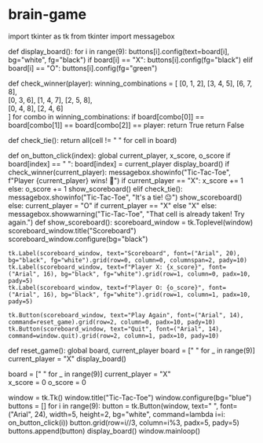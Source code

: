 # brain-game
import tkinter as tk
from tkinter import messagebox

def display_board():
    for i in range(9):
        buttons[i].config(text=board[i], bg="white", fg="black")
        if board[i] == "X":
            buttons[i].config(fg="black")
        elif board[i] == "O":
            buttons[i].config(fg="green")

def check_winner(player):
    winning_combinations = [
        [0, 1, 2], [3, 4, 5], [6, 7, 8],  
        [0, 3, 6], [1, 4, 7], [2, 5, 8],  
        [0, 4, 8], [2, 4, 6]              
    ]
    for combo in winning_combinations:
        if board[combo[0]] == board[combo[1]] == board[combo[2]] == player:
            return True
    return False

def check_tie():
    return all(cell != " " for cell in board)

def on_button_click(index):
    global current_player, x_score, o_score
    if board[index] == " ":
        board[index] = current_player
        display_board()
        if check_winner(current_player):
            messagebox.showinfo("Tic-Tac-Toe", f"Player {current_player} wins! 🎉")
            if current_player == "X":
                x_score += 1
            else:
                o_score += 1
            show_scoreboard()
        elif check_tie():
            messagebox.showinfo("Tic-Tac-Toe", "It's a tie! 😐")
            show_scoreboard()
        else:
            current_player = "O" if current_player == "X" else "X"
    else:
        messagebox.showwarning("Tic-Tac-Toe", "That cell is already taken! Try again.")
def show_scoreboard():
    scoreboard_window = tk.Toplevel(window)
    scoreboard_window.title("Scoreboard")
    scoreboard_window.configure(bg="black")

    tk.Label(scoreboard_window, text="Scoreboard", font=("Arial", 20), bg="black", fg="white").grid(row=0, column=0, columnspan=2, pady=10)
    tk.Label(scoreboard_window, text=f"Player X: {x_score}", font=("Arial", 16), bg="black", fg="white").grid(row=1, column=0, padx=10, pady=5)
    tk.Label(scoreboard_window, text=f"Player O: {o_score}", font=("Arial", 16), bg="black", fg="white").grid(row=1, column=1, padx=10, pady=5)

    tk.Button(scoreboard_window, text="Play Again", font=("Arial", 14), command=reset_game).grid(row=2, column=0, padx=10, pady=10)
    tk.Button(scoreboard_window, text="Quit", font=("Arial", 14), command=window.quit).grid(row=2, column=1, padx=10, pady=10)

def reset_game():
    global board, current_player
    board = [" " for _ in range(9)]
    current_player = "X"
    display_board()

board = [" " for _ in range(9)]
current_player = "X"  
x_score = 0
o_score = 0

window = tk.Tk()
window.title("Tic-Tac-Toe")
window.configure(bg="blue")
buttons = []
for i in range(9):
    button = tk.Button(window, text=" ", font=("Arial", 24), width=5, height=2, bg="white", command=lambda i=i: on_button_click(i))
    button.grid(row=i//3, column=i%3, padx=5, pady=5)
    buttons.append(button)
display_board()
window.mainloop()
